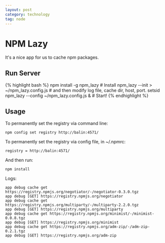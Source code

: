 ```yaml
---
layout: post
category: technology
tag: node
---
```


# NPM Lazy

It's a nice app for us to cache npm packages.

## Run Server

{% highlight bash %}
npm install -g npm_lazy # Install
npm_lazy --init > ~/npm_lazy.config.js # and then modify log file, cache dir, host, port.
setsid npm_lazy --config ~/npm_lazy.config.js & # Start!
{% endhighlight %}

## Usage

To permanently set the registry via command line:

    npm config set registry http://balin:4571/

To permanently set the registry via config file, in ~/.npmrc:

    registry = http://balin:4571/

And then run:

    npm install

Logs:

    app debug cache get https://registry.npmjs.org/negotiator/-/negotiator-0.3.0.tgz
    app debug [GET] https://registry.npmjs.org/negotiator
    app debug cache get https://registry.npmjs.org/multiparty/-/multiparty-2.2.0.tgz
    app debug [GET] https://registry.npmjs.org/multiparty
    app debug cache get https://registry.npmjs.org/minimist/-/minimist-0.0.8.tgz
    app debug [GET] https://registry.npmjs.org/minimist
    app debug cache get https://registry.npmjs.org/adm-zip/-/adm-zip-0.2.1.tgz
    app debug [GET] https://registry.npmjs.org/adm-zip

